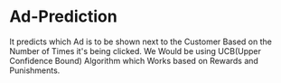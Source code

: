# Ad-Prediction
It predicts which Ad is to be shown next to the Customer Based on the Number of Times it's being clicked.
We Would be using UCB(Upper Confidence Bound) Algorithm which Works based on Rewards and Punishments.
